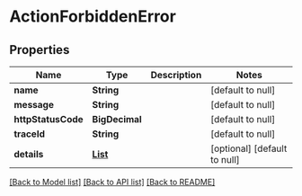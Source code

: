 # ActionForbiddenError

## Properties

| Name               | Type                                               | Description | Notes                        |
| ------------------ | -------------------------------------------------- | ----------- | ---------------------------- |
| **name**           | **String**                                         |             | [default to null]            |
| **message**        | **String**                                         |             | [default to null]            |
| **httpStatusCode** | **BigDecimal**                                     |             | [default to null]            |
| **traceId**        | **String**                                         |             | [default to null]            |
| **details**        | [**List**](InvalidParameterError_details_inner.md) |             | [optional] [default to null] |

[[Back to Model list]](../README.md#documentation-for-models) [[Back to API list]](../README.md#documentation-for-api-endpoints) [[Back to README]](../README.md)
